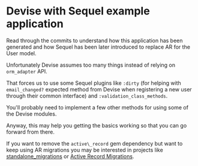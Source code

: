 # Devise with Sequel example application

Read through the commits to understand how this application has been generated and
how Sequel has been later introduced to replace AR for the User model.

Unfortunately Devise assumes too many things instead of relying on `orm_adapter` API.

That forces us to use some Sequel plugins like `:dirty` (for helping with `email_changed?`
expected method from Devise when registering a new user through their common interface)
and `:validation_class_methods`.

You'll probably need to implement a few other methods for using some of the Devise modules.

Anyway, this may help you getting the basics working so that you can go forward from there.

If you want to remove the `active\_record` gem dependency but want to keep using AR migrations
you may be interested in projects like
[standalone_migrations](https://github.com/thuss/standalone-migrations) or
[Active Record Migrations](https://github.com/rosenfeld/active_record_migrations).
